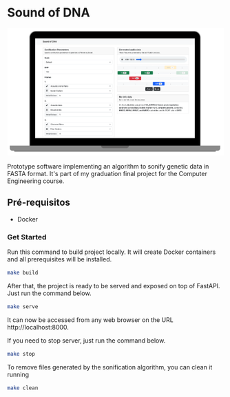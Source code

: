 # Sound of DNA
![Screenshot of the system](/static/img/screenshot.png)

Prototype software implementing an algorithm to sonify genetic data in FASTA format. It's part of my graduation final project for the Computer Engineering course.

## Pré-requisitos
- Docker

### Get Started
Run this command to build project locally. It will create Docker containers and all prerequisites will be installed.

```bash
make build
```

After that, the project is ready to be served and exposed on top of FastAPI. Just run the command below.
```bash
make serve
```

It can now be accessed from any web browser on the URL http://localhost:8000.

If you need to stop server, just run the command below.
```bash
make stop
```

To remove files generated by the sonification algorithm, you can clean it running 
```bash
make clean
```
